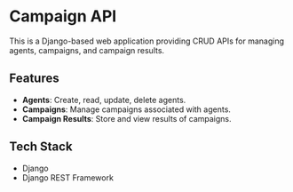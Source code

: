 # Campaign API

This is a Django-based web application providing CRUD APIs for managing agents, campaigns, and campaign results.

## Features
- **Agents**: Create, read, update, delete agents.
- **Campaigns**: Manage campaigns associated with agents.
- **Campaign Results**: Store and view results of campaigns.

## Tech Stack
- Django
- Django REST Framework



